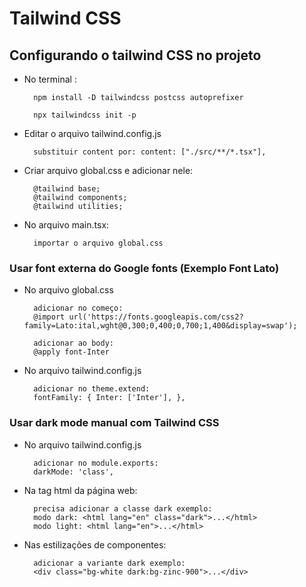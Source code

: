 # Tailwind CSS

## Configurando o tailwind CSS no projeto

- No terminal :

        npm install -D tailwindcss postcss autoprefixer

        npx tailwindcss init -p

- Editar o arquivo tailwind.config.js

        substituir content por: content: ["./src/**/*.tsx"],

- Criar arquivo global.css e adicionar nele:

        @tailwind base;
        @tailwind components;
        @tailwind utilities;

- No arquivo main.tsx:

        importar o arquivo global.css

### Usar font externa do Google fonts (Exemplo Font Lato)

- No arquivo global.css

        adicionar no começo:
        @import url('https://fonts.googleapis.com/css2?family=Lato:ital,wght@0,300;0,400;0,700;1,400&display=swap');

        adicionar ao body:
        @apply font-Inter

- No arquivo tailwind.config.js

        adicionar no theme.extend:
        fontFamily: { Inter: ['Inter'], },

### Usar dark mode manual com Tailwind CSS

- No arquivo tailwind.config.js

        adicionar no module.exports:
        darkMode: 'class',

- Na tag html da página web:

        precisa adicionar a classe dark exemplo:
        modo dark: <html lang="en" class="dark">...</html>
        modo light: <html lang="en">...</html>

- Nas estilizações de componentes:

        adicionar a variante dark exemplo:
        <div class="bg-white dark:bg-zinc-900">...</div>
